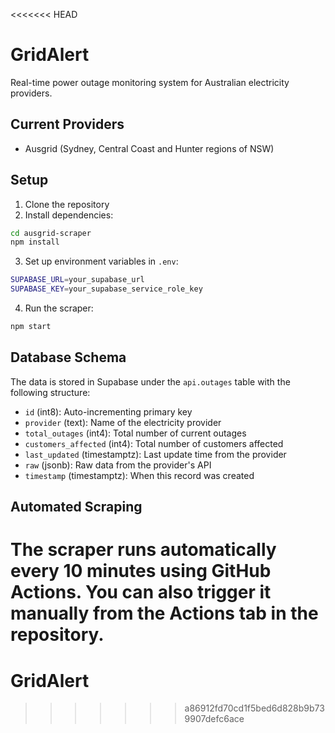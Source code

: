 <<<<<<< HEAD
# GridAlert

Real-time power outage monitoring system for Australian electricity providers.

## Current Providers
- Ausgrid (Sydney, Central Coast and Hunter regions of NSW)

## Setup

1. Clone the repository
2. Install dependencies:
```bash
cd ausgrid-scraper
npm install
```

3. Set up environment variables in `.env`:
```bash
SUPABASE_URL=your_supabase_url
SUPABASE_KEY=your_supabase_service_role_key
```

4. Run the scraper:
```bash
npm start
```

## Database Schema

The data is stored in Supabase under the `api.outages` table with the following structure:

- `id` (int8): Auto-incrementing primary key
- `provider` (text): Name of the electricity provider
- `total_outages` (int4): Total number of current outages
- `customers_affected` (int4): Total number of customers affected
- `last_updated` (timestamptz): Last update time from the provider
- `raw` (jsonb): Raw data from the provider's API
- `timestamp` (timestamptz): When this record was created

## Automated Scraping

The scraper runs automatically every 10 minutes using GitHub Actions. You can also trigger it manually from the Actions tab in the repository. 
=======
# GridAlert
>>>>>>> a86912fd70cd1f5bed6d828b9b739907defc6ace
